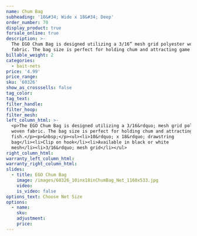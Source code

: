 ```yaml
---
name: Chum Bag
subheading: '10&#34; Wide x 18&#34; Deep'
order_number: 70
display_product: true
forsale_online: true
description: >-
  The EGO Chum Bag is designed utilizing a 3/16” mesh grid polyester woven
  fabric. The bag size is perfect for holding chum and attracting game fish.
billable_weight: 2
categories:
  - bait-nets
price: '4.99'
price_range:
sku: '60326'
show_as_crosssells: false
tag_color:
tag_text:
filter_handle:
filter_hoop:
filter_mesh:
left_column_html: >-
  <p>The EGO Chum Bag is designed utilizing a 3/16&rdquo; mesh grid polyester
  woven fabric. The bag size is perfect for holding chum and attracting game
  fish.</p><p>&nbsp;</p><ul><li>10&rdquo; x 18&rdquo; drawstring
  bag</li><li>Clip on hook</li><li>Available in black or white
  mesh</li><li>3/16&rdquo; mesh grid</li></ul>
right_column_html:
warranty_left_column_html:
warranty_right_column_html:
slides:
  - title: EGO Chum Bag
    image: /images/60326_10inx18inChumBag_Net_1160x533.jpg
    video:
    is_video: false
options_text: Choose Net Size
options:
  - name:
    sku:
    adjustment:
    price:
---
```


